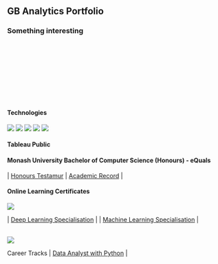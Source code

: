 ## GB Analytics Portfolio


### Something interesting

<br>
<br>
<br>
<br>
<br>
<br>
<br>
<br>

#### Technologies

<img src="https://img.shields.io/badge/Linux-FCC624?style=for-the-badge&logo=linux&logoColor=black"> <img src="https://img.shields.io/badge/Python-FFD43B?style=for-the-badge&logo=python&logoColor=blue"> <img src="https://img.shields.io/badge/PostgreSQL-316192?style=for-the-badge&logo=postgresql&logoColor=white"> <img src="https://img.shields.io/badge/Tableau-E97627?style=for-the-badge&logo=Tableau&logoColor=white"> <img src="https://img.shields.io/badge/Plotly-239120?style=for-the-badge&logo=plotly&logoColor=white">

#### Tableau Public

#### Monash University Bachelor of Computer Science (Honours) - eQuals

| <a href="https://www.myequals.net/sharelink/39941e9e-ca7f-4e82-93ee-9dd8176a53d0/ca865b86-4f7c-4df3-aaaf-efd62d9b6937" target="_blank">Honours Testamur</a> |  <a href="https://www.myequals.net/sharelink/4c7e4070-a61b-487c-92bd-ca6cc2d66125/3ffd5af4-a887-4b41-b17e-b40865f54b86" target="_blank">Academic Record</a>  |

#### Online Learning Certificates

<img src="https://img.shields.io/badge/Coursera-0056D2?style=for-the-badge&logo=Coursera&logoColor=white">

|  <a href="https://coursera.org/share/439e587f313bdaff15f4986fc2edfe84" target="_blank">Deep Learning Specialisation</a>  |
|  <a href="https://coursera.org/share/4791964d7d45562d884f699f4d354563" target="_blank">Machine Learning Specialisation</a>  |

<br>
<img src="https://img.shields.io/badge/Datacamp-05192D?style=for-the-badge&logo=datacamp&logoColor=65FF8F">

Career Tracks
|  <a href="https://www.datacamp.com/statement-of-accomplishment/track/2a9dfd256304c865f3e43988143b5245a8d036cc" target="_blank">Data Analyst with Python</a> |

